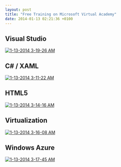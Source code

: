 ```yaml
---
layout: post
title: "Free Training on Microsoft Virtual Academy"
date: 2014-01-13 02:21:36 +0100
---
```


## Visual Studio

[![1-13-2014 3-19-26 AM](/assets/img/2014/01/1-13-2014-3-19-26-am.jpg)](http://www.microsoftvirtualacademy.com/product-training/visual-studio-courses?mtag=MVP4039889)

## C# / XAML

[![1-13-2014 3-11-22 AM](/assets/img/2014/01/1-13-2014-3-11-22-am.jpg)](http://www.microsoftvirtualacademy.com/training-topics/c-app-development?mtag=MVP4039889)

## HTML5

[![1-13-2014 3-14-16 AM](/assets/img/2014/01/1-13-2014-3-14-16-am.jpg)](http://www.microsoftvirtualacademy.com/training-topics/html5?mtag=MVP4039889)

## Virtualization

[![1-13-2014 3-16-08 AM](/assets/img/2014/01/1-13-2014-3-16-08-am.jpg)](http://www.microsoftvirtualacademy.com/training-topics/virtualization?mtag=MVP4039889)

## Windows Azure

[![1-13-2014 3-17-45 AM](/assets/img/2014/01/1-13-2014-3-17-45-am.jpg)](http://www.microsoftvirtualacademy.com/product-training/windows-azure?mtag=MVP4039889)
